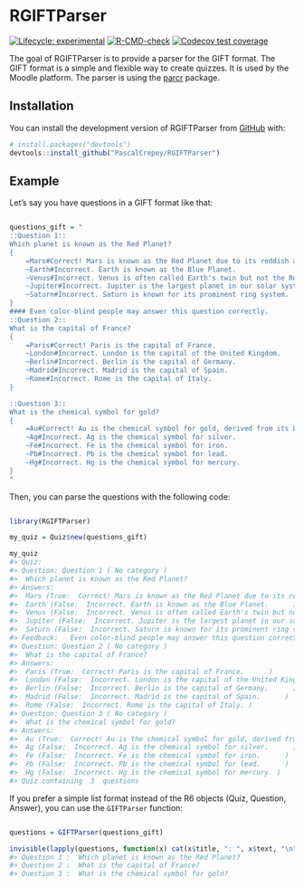 
<!-- README.md is generated from README.Rmd. Please edit that file -->

# RGIFTParser

<!-- badges: start -->

[![Lifecycle:
experimental](https://img.shields.io/badge/lifecycle-experimental-orange.svg)](https://lifecycle.r-lib.org/articles/stages.html#experimental)
[![R-CMD-check](https://github.com/PascalCrepey/RGIFTParser/actions/workflows/R-CMD-check.yaml/badge.svg)](https://github.com/PascalCrepey/RGIFTParser/actions/workflows/R-CMD-check.yaml)
[![Codecov test
coverage](https://codecov.io/gh/PascalCrepey/RGIFTParser/branch/main/graph/badge.svg)](https://app.codecov.io/gh/PascalCrepey/RGIFTParser?branch=main)
<!-- badges: end -->

The goal of RGIFTParser is to provide a parser for the GIFT format. The
GIFT format is a simple and flexible way to create quizzes. It is used
by the Moodle platform. The parser is using the
[parcr](https://github.com/SystemsBioinformatics/parcr) package.

## Installation

You can install the development version of RGIFTParser from
[GitHub](https://github.com/) with:

``` r
# install.packages("devtools")
devtools::install_github("PascalCrepey/RGIFTParser")
```

## Example

Let’s say you have questions in a GIFT format like that:

``` r

questions_gift = "
::Question 1::
Which planet is known as the Red Planet?
{
    =Mars#Correct! Mars is known as the Red Planet due to its reddish appearance.
    ~Earth#Incorrect. Earth is known as the Blue Planet.
    ~Venus#Incorrect. Venus is often called Earth's twin but not the Red Planet.
    ~Jupiter#Incorrect. Jupiter is the largest planet in our solar system.
    ~Saturn#Incorrect. Saturn is known for its prominent ring system.
}
#### Even color-blind people may answer this question correctly.
::Question 2::
What is the capital of France?
{
    =Paris#Correct! Paris is the capital of France.
    ~London#Incorrect. London is the capital of the United Kingdom.
    ~Berlin#Incorrect. Berlin is the capital of Germany.
    ~Madrid#Incorrect. Madrid is the capital of Spain.
    ~Rome#Incorrect. Rome is the capital of Italy.
}

::Question 3::
What is the chemical symbol for gold?
{
    =Au#Correct! Au is the chemical symbol for gold, derived from its Latin name 'Aurum'.
    ~Ag#Incorrect. Ag is the chemical symbol for silver.
    ~Fe#Incorrect. Fe is the chemical symbol for iron.
    ~Pb#Incorrect. Pb is the chemical symbol for lead.
    ~Hg#Incorrect. Hg is the chemical symbol for mercury.
}
"
```

Then, you can parse the questions with the following code:

``` r

library(RGIFTParser)

my_quiz = Quiz$new(questions_gift)

my_quiz
#> Quiz: 
#> Question: Question 1 ( No category )
#>  Which planet is known as the Red Planet? 
#> Answers: 
#>  Mars (True:  Correct! Mars is known as the Red Planet due to its reddish appearance.      )
#>  Earth (False:  Incorrect. Earth is known as the Blue Planet.      )
#>  Venus (False:  Incorrect. Venus is often called Earth's twin but not the Red Planet.      )
#>  Jupiter (False:  Incorrect. Jupiter is the largest planet in our solar system.      )
#>  Saturn (False:  Incorrect. Saturn is known for its prominent ring system. )
#> Feedback:   Even color-blind people may answer this question correctly. 
#> Question: Question 2 ( No category )
#>  What is the capital of France? 
#> Answers: 
#>  Paris (True:  Correct! Paris is the capital of France.      )
#>  London (False:  Incorrect. London is the capital of the United Kingdom.      )
#>  Berlin (False:  Incorrect. Berlin is the capital of Germany.      )
#>  Madrid (False:  Incorrect. Madrid is the capital of Spain.      )
#>  Rome (False:  Incorrect. Rome is the capital of Italy. )
#> Question: Question 3 ( No category )
#>  What is the chemical symbol for gold? 
#> Answers: 
#>  Au (True:  Correct! Au is the chemical symbol for gold, derived from its Latin name 'Aurum'.      )
#>  Ag (False:  Incorrect. Ag is the chemical symbol for silver.      )
#>  Fe (False:  Incorrect. Fe is the chemical symbol for iron.      )
#>  Pb (False:  Incorrect. Pb is the chemical symbol for lead.      )
#>  Hg (False:  Incorrect. Hg is the chemical symbol for mercury. )
#> Quiz containing  3  questions
```

If you prefer a simple list format instead of the R6 objects (Quiz,
Question, Answer), you can use the `GIFTParser` function:

``` r

questions = GIFTParser(questions_gift)

invisible(lapply(questions, function(x) cat(x$title, ": ", x$text, "\n")))
#> Question 1 :  Which planet is known as the Red Planet? 
#> Question 2 :  What is the capital of France? 
#> Question 3 :  What is the chemical symbol for gold?
```
